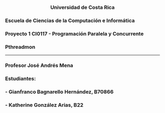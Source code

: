 ### <center> Universidad de Costa Rica </center>
### Escuela de Ciencias de la Computación e Informática
### Proyecto 1 CI0117 - Programación Paralela y Concurrente 
### Pthreadmon

---

### Profesor José Andrés Mena
### Estudiantes: 
### - Gianfranco Bagnarello Hernández, B70866  
### - Katherine González Arias, B22  


